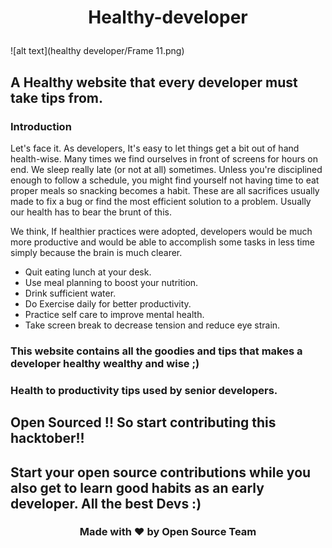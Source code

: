 # <p align="center">Healthy-developer<p>

![alt text](healthy developer/Frame 11.png)

## A Healthy website that every developer must take tips from.

### Introduction
Let's face it. As developers, It's easy to let things get a bit out of hand health-wise. Many times we find ourselves in front of screens for hours on end. We sleep really late (or not at all) sometimes. Unless you're disciplined enough to follow a schedule, you might find yourself not having time to eat proper meals so snacking becomes a habit. These are all sacrifices usually made to fix a bug or find the most efficient solution to a problem. Usually our health has to bear the brunt of this.

We think, If healthier practices were adopted, developers would be much more productive and would be able to accomplish some tasks in less time simply because the brain is much clearer.
<div>
<ul>
<li>Quit eating lunch at your desk.</li>
<li>Use meal planning to boost your nutrition.</li>
<li>Drink sufficient water.</li>
<li>Do Exercise daily for better productivity.</li>
<li>Practice self care to improve mental health.</li>
<li>Take screen break to decrease tension and reduce eye strain.</li>
</ul>
</div>

### This website contains all the goodies and tips that makes a developer healthy wealthy and wise ;)
### Health to productivity tips used by senior developers.
## Open Sourced !! So start contributing this hacktober!!
## Start your open source contributions while you also get to learn good habits as an early developer. All the best Devs :)
<div align="center">
<h3>Made with &#10084; by Open Source Team</h3>
</div>
